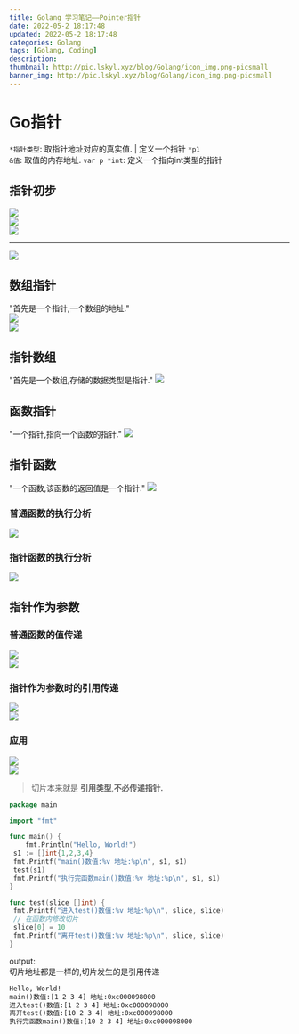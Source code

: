 ```yaml
---
title: Golang 学习笔记——Pointer指针
date: 2022-05-2 18:17:48
updated: 2022-05-2 18:17:48
categories: Golang
tags: [Golang, Coding]
description: 
thumbnail: http://pic.lskyl.xyz/blog/Golang/icon_img.png-picsmall
banner_img: http://pic.lskyl.xyz/blog/Golang/icon_img.png-picsmall
---
```


# Go指针

`*指针类型`: 取指针地址对应的真实值. | 定义一个指针 `*p1`  
`&值`: 取值的内存地址.
`var p *int`: 定义一个指向int类型的指针

## 指针初步

![](http://pic.lskyl.xyz/blog/Golang/pointer-1.png-picsmall)  
![](http://pic.lskyl.xyz/blog/Golang/pointer-2.png-picsmall)  
![](http://pic.lskyl.xyz/blog/Golang/pointer-3.png-picsmall)  

---

![](http://pic.lskyl.xyz/blog/Golang/pointer-7.png-picsmall)  

## 数组指针

"首先是一个指针,一个数组的地址."  
![](http://pic.lskyl.xyz/blog/Golang/pointer-4.png-picsmall)  
![](http://pic.lskyl.xyz/blog/Golang/pointer-5.png-picsmall)  

## 指针数组

"首先是一个数组,存储的数据类型是指针."
![](http://pic.lskyl.xyz/blog/Golang/pointer-6.png-picsmall)  

## 函数指针

"一个指针,指向一个函数的指针."
![](http://pic.lskyl.xyz/blog/Golang/pointer-8.png-picsmall)  

## 指针函数

"一个函数,该函数的返回值是一个指针."
![](http://pic.lskyl.xyz/blog/Golang/pointer-9.png-picsmall)  

### 普通函数的执行分析

![](http://pic.lskyl.xyz/blog/Golang/pointer-10.png-picsmall)  

### 指针函数的执行分析

![](http://pic.lskyl.xyz/blog/Golang/pointer-11.png-picsmall)  

## 指针作为参数

### 普通函数的值传递

![](http://pic.lskyl.xyz/blog/Golang/pointer-12.png-picsmall)  
![](http://pic.lskyl.xyz/blog/Golang/pointer-13.png-picsmall)  

### 指针作为参数时的引用传递

![](http://pic.lskyl.xyz/blog/Golang/pointer-14.png-picsmall)  
![](http://pic.lskyl.xyz/blog/Golang/pointer-15.png-picsmall)  

### 应用

![](http://pic.lskyl.xyz/blog/Golang/pointer-16.png-picsmall)  
![](http://pic.lskyl.xyz/blog/Golang/pointer-17.png-picsmall)  
> 切片本来就是 **引用类型**,**不必传递指针.**

```go
package main

import "fmt"

func main() {
    fmt.Println("Hello, World!")
 s1 := []int{1,2,3,4}
 fmt.Printf("main()数值:%v 地址:%p\n", s1, s1)
 test(s1)
 fmt.Printf("执行完函数main()数值:%v 地址:%p\n", s1, s1)
}

func test(slice []int) {
 fmt.Printf("进入test()数值:%v 地址:%p\n", slice, slice)
 // 在函数内修改切片
 slice[0] = 10
 fmt.Printf("离开test()数值:%v 地址:%p\n", slice, slice)
}
```

output:  
切片地址都是一样的,切片发生的是引用传递

```txt
Hello, World!
main()数值:[1 2 3 4] 地址:0xc000098000
进入test()数值:[1 2 3 4] 地址:0xc000098000
离开test()数值:[10 2 3 4] 地址:0xc000098000
执行完函数main()数值:[10 2 3 4] 地址:0xc000098000
```

